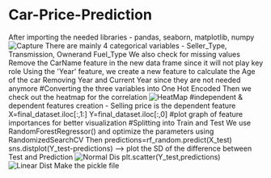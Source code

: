 # Car-Price-Prediction
After importing the needed libraries - pandas, seaborn, matplotlib, numpy
![Capture](https://user-images.githubusercontent.com/56570977/102513280-06a81580-40b1-11eb-8cc0-c92a4ef105be.JPG)
There are mainly 4 categorical variables - Seller_Type, Transmission, Ownerand Fuel_Type
We also check for missing values
Remove the CarName feature in the new data frame since it will not play  key role
Using the 'Year' feature, we create a new feature to calculate the Age of the car
Removing Year and Current Year since they are not needed anymore
#Converting the three variables into One Hot Encoded
Then we check out the heatmap for the correlation
![HeatMap](https://user-images.githubusercontent.com/56570977/102541677-b774db80-40d6-11eb-8ccc-6e8498b7bff3.JPG)
#independent & dependent features creation - Selling price is the dependent feature
X=final_dataset.iloc[:,1:]
Y=final_dataset.iloc[:,0]
#plot graph of feature importances for better visualization 
#Splitting into Train and Test
We use RandomForestRegressor() and optimize the parameters using RandomizedSearchCV
Then predictions=rf_random.predict(X_test)
sns.distplot(Y_test-predictions) --> plot the SD of the difference between Test and Prediction
![Normal Dis](https://user-images.githubusercontent.com/56570977/102542036-3538e700-40d7-11eb-91ba-f5b4fba08412.JPG)
plt.scatter(Y_test,predictions)
![Linear Dist](https://user-images.githubusercontent.com/56570977/102542055-3b2ec800-40d7-11eb-9720-7458ee9a0ccc.JPG)
Make the pickle file

